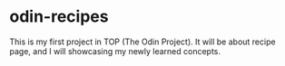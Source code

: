 # odin-recipes
This is my first project in TOP (The Odin Project). It will be about recipe page, and I will showcasing my newly learned concepts. 
